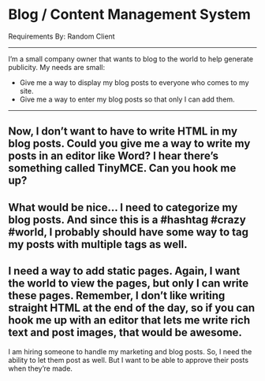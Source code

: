 # Blog / Content Management System
Requirements By: Random Client

----
I’m a small company owner that wants to blog to the world to help generate publicity. My needs 
are small: 
- Give me a way to display my blog posts to everyone who comes to my site. 
- Give me a way to enter my blog posts so that only I can add them. 
----
Now, I don’t want to have to write HTML in my blog posts. Could you give me a way to write my posts in an editor like Word? I hear there’s something called TinyMCE. Can you hook me up? 
---- 
What would be nice… I need to categorize my blog posts. And since this is a #hashtag #crazy #world, I probably should have some way to tag my posts with multiple tags as well. 
---- 
I need a way to add static pages. Again, I want the world to view the pages, but only I can write these pages. Remember, I don’t like writing straight HTML at the end of the day, so if you can hook me up with an editor that lets me write rich text and post images, that would be awesome.
----- 
I am hiring someone to handle my marketing and blog posts. So, I need the ability to let them 
post as well. But I want to be able to approve their posts when they’re made.




